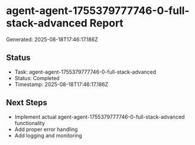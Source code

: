 # agent-agent-1755379777746-0-full-stack-advanced Report

Generated: 2025-08-18T17:46:17.186Z

## Status
- Task: agent-agent-1755379777746-0-full-stack-advanced
- Status: Completed
- Timestamp: 2025-08-18T17:46:17.186Z

## Next Steps
- Implement actual agent-agent-1755379777746-0-full-stack-advanced functionality
- Add proper error handling
- Add logging and monitoring

